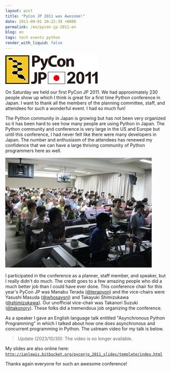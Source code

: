 ```yaml
---
layout: post
title: "PyCon JP 2011 was Awesome!"
date: 2011-09-01 20:22:39 +0000
permalink: /en/pycon-jp-2011-en
blog: en
tags: tech events python
render_with_liquid: false
---
```


![PyCon JP](/assets/images/661/logo_small.png)

On Saturday we held our first PyCon JP 2011. We had approximately 230 people
show up which I think is great for a first time Python conference in Japan. I
want to thank all the members of the planning committee, staff, and attendees
for such a wonderful event. I had so much fun!

The Python community in Japan is growing but has not been very organized so it
has been hard to see how many people are using Python in Japan. The Python
community and conference is very large in the US and Europe but until this
conference, I had never felt like there were many developers in Japan. The
number and enthusiasm of the attendees has renewed my confidence that we can
have a large thriving community of Python programmers here as well.

[![](/assets/images/662/audience_medium.jpg)](/assets/images/662/audience.jpg)

I participated in the conference as a planner, staff member, and speaker, but I
really didn't do much. The credit goes to a few amazing people who did a much
better job than I could have ever done. This conference chair for this year's
PyCon JP was Manabu Terada ([@terapyon](http://twitter.com/terapyon)) and the
vice-chairs were Yasushi Masuda ([@whosaysni](http://twitter.com/whosaysni)) and
Takayuki Shimizukawa ([@shimizukawa](https://twitter.com/#!/shimizukawa)). Our
unofficial vice-chair was Takanori Suzuki
([@takonory](https://twitter.com/takanory)). These folks did a tremendous job
organizing the conference.

As a speaker I gave an English language talk entitled "Asynchronous Python
Programming" in which I talked about how one does asynchronous and concurrent
programming in Python. The ustream video for my talk is below.

> Update (2023/10/30): The video is no longer available.

My slides are also online here:
[`http://ianlewis.bitbucket.org/pyconjp_2011_slides/template/index.html`](http://ianlewis.bitbucket.org/pyconjp_2011_slides/template/index.html)

Thanks again everyone for such an awesome conference!
